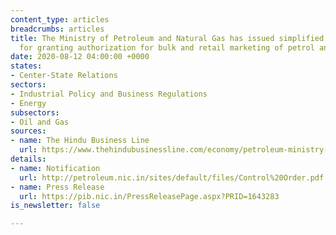 ```yaml
---
content_type: articles
breadcrumbs: articles
title: The Ministry of Petroleum and Natural Gas has issued simplified guidelines
  for granting authorization for bulk and retail marketing of petrol and diesel
date: 2020-08-12 04:00:00 +0000
states:
- Center-State Relations
sectors:
- Industrial Policy and Business Regulations
- Energy
subsectors:
- Oil and Gas
sources:
- name: The Hindu Business Line
  url: https://www.thehindubusinessline.com/economy/petroleum-ministry-simplifies-norms-for-bulk-petrol-diesel-sale/article32266682.ece
details:
- name: Notification
  url: http://petroleum.nic.in/sites/default/files/Control%20Order.pdf
- name: Press Release
  url: https://pib.nic.in/PressReleasePage.aspx?PRID=1643283
is_newsletter: false

---
```

